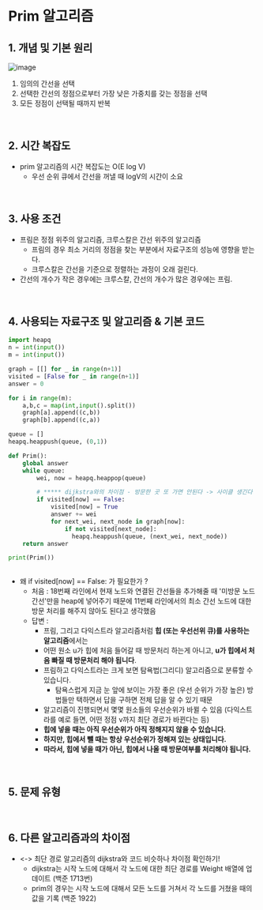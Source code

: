 # Prim 알고리즘 
## 1. 개념 및 기본 원리 

![image](https://github.com/AAISSJ/AlgorithmStudy/assets/76966915/8ae11b16-fd08-4201-a8c8-861bcef8ebc2)

1. 임의의 간선을 선택
2. 선택한 간선의 정점으로부터 가장 낮은 가중치를 갖는 정점을 선택
3. 모든 정점이 선택될 때까지 반복


<br> 

## 2. 시간 복잡도 
- prim 알고리즘의 시간 복잡도는 O(E log V)
  - 우선 순위 큐에서 간선을 꺼낼 때 logV의 시간이 소요

<br> 

## 3. 사용 조건 
- 프림은 정점 위주의 알고리즘, 크루스칼은 간선 위주의 알고리즘
  - 프림의 경우 최소 거리의 정점을 찾는 부분에서 자료구조의 성능에 영향을 받는다.
  - 크루스칼은 간선을 기준으로 정렬하는 과정이 오래 걸린다.
- 간선의 개수가 작은 경우에는 크루스칼, 간선의 개수가 많은 경우에는 프림.

<br> 

## 4. 사용되는 자료구조 및 알고리즘 & 기본 코드
```python
import heapq
n = int(input())
m = int(input())

graph = [[] for _ in range(n+1)]
visited = [False for _ in range(n+1)]
answer = 0

for i in range(m):
    a,b,c = map(int,input().split())
    graph[a].append((c,b))
    graph[b].append((c,a))

queue = []
heapq.heappush(queue, (0,1))

def Prim():
    global answer
    while queue:
        wei, now = heapq.heappop(queue)

        # ***** dijkstra와의 차이점 - 방문한 곳 또 가면 안된다 -> 사이클 생긴다
        if visited[now] == False:
            visited[now] = True
            answer += wei
            for next_wei, next_node in graph[now]:
                if not visited[next_node]:
                  heapq.heappush(queue, (next_wei, next_node))
    return answer

print(Prim())
    
```
- 왜 if visited[now] == False: 가 필요한가 ?
  - 처음 : 18번째 라인에서 현재 노드와 연결된 간선들을 추가해줄 때 '미방문 노드 간선'만을 heap에 넣어주기 때문에 11번째 라인에서의 최소 간선 노드에 대한 방문 처리를 해주지 않아도 된다고 생각했음
  - 답변 :
    - 프림, 그리고 다익스트라 알고리즘처럼 **힙 (또는 우선선위 큐)를 사용하는 알고리즘**에서는
    - 어떤 원소 u가 힙에 처음 들어갈 때 방문처리 하는게 아니고, **u가 힙에서 처음 빠질 때 방문처리 해야 됩니다**.
    - 프림하고 다익스트라는 크게 보면 탐욕법(그리디) 알고리즘으로 분류할 수 있습니다.
      - 탐욕스럽게 지금 눈 앞에 보이는 가장 좋은 (우선 순위가 가장 높은) 방법들만 택하면서 답을 구하면 전체 답을 알 수 있기 때문
    - 알고리즘이 진행되면서 몇몇 원소들의 우선순위가 바뀔 수 있음 (다익스트라를 예로 들면, 어떤 정점 v까지 최단 경로가 바뀐다는 등)
    - **힙에 넣을 때는 아직 우선순위가 아직 정해지지 않을 수 있습니다.**
    - **하지만, 힙에서 뺄 때는 항상 우선순위가 정해져 있는 상태입니다.**
    - **따라서, 힙에 넣을 때가 아닌, 힙에서 나올 때 방문여부를 처리해야 됩니다.**

<br> 

## 5. 문제 유형 



<br> 

## 6. 다른 알고리즘과의 차이점 
- <-> 최단 경로 알고리즘의 dijkstra와 코드 비슷하나 차이점 확인하기!
  - dijkstra는 시작 노드에 대해서 각 노드에 대한 최단 경로를 Weight 배열에 업데이트 (백준 1713번)
  - prim의 경우는 시작 노드에 대해서 모든 노드를 거쳐서 각 노드를 거쳤을 때의 값을 기록 (백준 1922)
